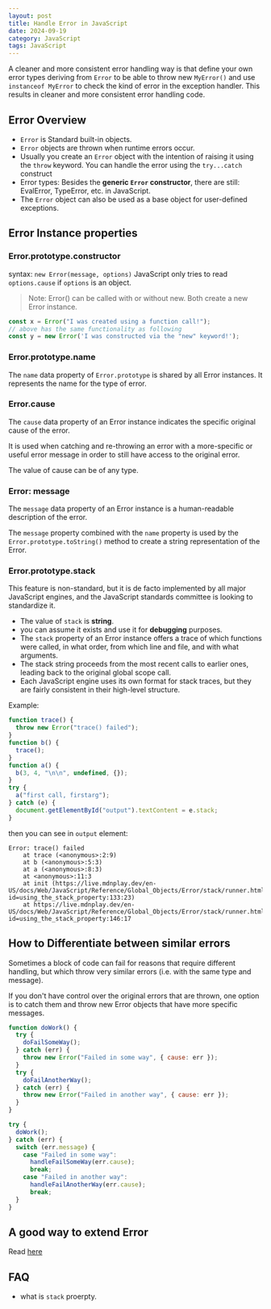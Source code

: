 ```yaml
---
layout: post
title: Handle Error in JavaScript
date: 2024-09-19
category: JavaScript
tags: JavaScript 
---
```


A cleaner and more consistent error handling way is that define your own error types deriving from `Error` to be able to throw new `MyError()` and use `instanceof MyError` to check the kind of error in the exception handler. This results in cleaner and more consistent error handling code.


## Error Overview
- `Error` is Standard built-in objects.
- `Error` objects are thrown when runtime errors occur. 
- Usually you create an `Error` object with the intention of raising it using the `throw` keyword. You can handle the error using the `try...catch` construct
- Error types: Besides the **generic `Error` constructor**, there are still: EvalError, TypeError, etc. in JavaScript.
- The `Error` object can also be used as a base object for user-defined exceptions.


## Error Instance properties

### Error.prototype.constructor

syntax: `new Error(message, options)`
JavaScript only tries to read `options.cause` if `options` is an object.

> Note: Error() can be called with or without new. Both create a new Error instance.

```js
const x = Error("I was created using a function call!");
// above has the same functionality as following
const y = new Error('I was constructed via the "new" keyword!');
```

### Error.prototype.name
The `name` data property of `Error.prototype` is shared by all Error instances. It represents the name for the type of error.

### Error.cause
The `cause` data property of an Error instance indicates the specific original cause of the error.

It is used when catching and re-throwing an error with a more-specific or useful error message in order to still have access to the original error.

The value of cause can be of any type.

### Error: message
The `message` data property of an Error instance is a human-readable description of the error.

The `message` property combined with the `name` property is used by the `Error.prototype.toString()` method to create a string representation of the Error.

### Error.prototype.stack
This feature is non-standard, but it is de facto implemented by all major JavaScript engines, and the JavaScript standards committee is looking to standardize it. 

- The value of `stack` is **string**.
- you can assume it exists and use it for **debugging** purposes.
- The `stack` property of an Error instance offers a trace of which functions were called, in what order, from which line and file, and with what arguments. 
- The stack string proceeds from the most recent calls to earlier ones, leading back to the original global scope call.
- Each JavaScript engine uses its own format for stack traces, but they are fairly consistent in their high-level structure. 

Example:
```js
function trace() {
  throw new Error("trace() failed");
}
function b() {
  trace();
}
function a() {
  b(3, 4, "\n\n", undefined, {});
}
try {
  a("first call, firstarg");
} catch (e) {
  document.getElementById("output").textContent = e.stack;
}
```
then you can see in `output` element:
```
Error: trace() failed
    at trace (<anonymous>:2:9)
    at b (<anonymous>:5:3)
    at a (<anonymous>:8:3)
    at <anonymous>:11:3
    at init (https://live.mdnplay.dev/en-US/docs/Web/JavaScript/Reference/Global_Objects/Error/stack/runner.html?id=using_the_stack_property:133:23)
    at https://live.mdnplay.dev/en-US/docs/Web/JavaScript/Reference/Global_Objects/Error/stack/runner.html?id=using_the_stack_property:146:17
```

## How to Differentiate between similar errors

Sometimes a block of code can fail for reasons that require different handling, but which throw very similar errors (i.e. with the same type and message).

If you don't have control over the original errors that are thrown, one option is to catch them and throw new Error objects that have more specific messages.

```js
function doWork() {
  try {
    doFailSomeWay();
  } catch (err) {
    throw new Error("Failed in some way", { cause: err });
  }
  try {
    doFailAnotherWay();
  } catch (err) {
    throw new Error("Failed in another way", { cause: err });
  }
}

try {
  doWork();
} catch (err) {
  switch (err.message) {
    case "Failed in some way":
      handleFailSomeWay(err.cause);
      break;
    case "Failed in another way":
      handleFailAnotherWay(err.cause);
      break;
  }
}
```

## A good way to extend Error

Read [here](https://stackoverflow.com/questions/1382107/whats-a-good-way-to-extend-error-in-javascript)



## FAQ

- what is `stack` proerpty.